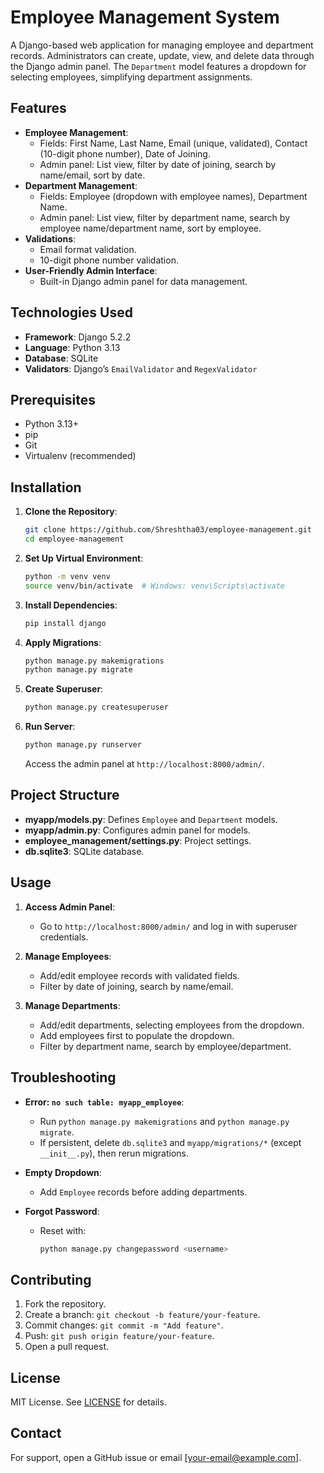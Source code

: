 # Employee Management System

A Django-based web application for managing employee and department records. Administrators can create, update, view, and delete data through the Django admin panel. The `Department` model features a dropdown for selecting employees, simplifying department assignments.

## Features

- **Employee Management**:
  - Fields: First Name, Last Name, Email (unique, validated), Contact (10-digit phone number), Date of Joining.
  - Admin panel: List view, filter by date of joining, search by name/email, sort by date.
- **Department Management**:
  - Fields: Employee (dropdown with employee names), Department Name.
  - Admin panel: List view, filter by department name, search by employee name/department name, sort by employee.
- **Validations**:
  - Email format validation.
  - 10-digit phone number validation.
- **User-Friendly Admin Interface**:
  - Built-in Django admin panel for data management.

## Technologies Used

- **Framework**: Django 5.2.2
- **Language**: Python 3.13
- **Database**: SQLite
- **Validators**: Django’s `EmailValidator` and `RegexValidator`

## Prerequisites

- Python 3.13+
- pip
- Git
- Virtualenv (recommended)

## Installation

1. **Clone the Repository**:
   ```bash
   git clone https://github.com/Shreshtha03/employee-management.git
   cd employee-management
   ```

2. **Set Up Virtual Environment**:
   ```bash
   python -m venv venv
   source venv/bin/activate  # Windows: venv\Scripts\activate
   ```

3. **Install Dependencies**:
   ```bash
   pip install django
   ```

4. **Apply Migrations**:
   ```bash
   python manage.py makemigrations
   python manage.py migrate
   ```

5. **Create Superuser**:
   ```bash
   python manage.py createsuperuser
   ```

6. **Run Server**:
   ```bash
   python manage.py runserver
   ```
   Access the admin panel at `http://localhost:8000/admin/`.

## Project Structure

- **myapp/models.py**: Defines `Employee` and `Department` models.
- **myapp/admin.py**: Configures admin panel for models.
- **employee_management/settings.py**: Project settings.
- **db.sqlite3**: SQLite database.

## Usage

1. **Access Admin Panel**:
   - Go to `http://localhost:8000/admin/` and log in with superuser credentials.

2. **Manage Employees**:
   - Add/edit employee records with validated fields.
   - Filter by date of joining, search by name/email.

3. **Manage Departments**:
   - Add/edit departments, selecting employees from the dropdown.
   - Add employees first to populate the dropdown.
   - Filter by department name, search by employee/department.

## Troubleshooting

- **Error: `no such table: myapp_employee`**:
  - Run `python manage.py makemigrations` and `python manage.py migrate`.
  - If persistent, delete `db.sqlite3` and `myapp/migrations/*` (except `__init__.py`), then rerun migrations.

- **Empty Dropdown**:
  - Add `Employee` records before adding departments.

- **Forgot Password**:
  - Reset with:
    ```bash
    python manage.py changepassword <username>
    ```

## Contributing

1. Fork the repository.
2. Create a branch: `git checkout -b feature/your-feature`.
3. Commit changes: `git commit -m "Add feature"`.
4. Push: `git push origin feature/your-feature`.
5. Open a pull request.

## License

MIT License. See [LICENSE](LICENSE) for details.

## Contact

For support, open a GitHub issue or email [your-email@example.com].